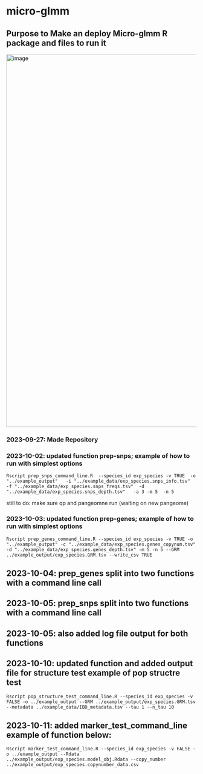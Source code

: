 # micro-glmm
## Purpose to Make an deploy Micro-glmm R package and files to run it
<img width="985" alt="image" src="https://github.com/miriam-goldman/micro-glmm/assets/46382670/7f1fde4b-7439-4c0c-a99d-bcba26fbe5f3">

### 2023-09-27: Made Repository
### 2023-10-02: updated function prep-snps; example of how to run with simplest options
```
Rscript prep_snps_command_line.R  --species_id exp_species -v TRUE  -o "../example_output"   -i "../example_data/exp_species.snps_info.tsv"   -f "../example_data/exp_species.snps_freqs.tsv"  -d "../example_data/exp_species.snps_depth.tsv"   -a 3 -m 5  -n 5   
 ```
 still to do: make sure qp and pangeomne run (waiting on new pangeome)
 
 ### 2023-10-03: updated function prep-genes; example of how to run with simplest options
```
Rscript prep_genes_command_line.R --species_id exp_species -v TRUE -o "../example_output" -c "../example_data/exp_species.genes_copynum.tsv" -d "../example_data/exp_species.genes_depth.tsv" -m 5 -n 5 --GRM ../example_output/exp_species.GRM.tsv --write_csv TRUE
 ```

## 2023-10-04: prep_genes split into two functions with a command line call
## 2023-10-05: prep_snps split into two functions with a command line call
## 2023-10-05: also added log file output for both functions
## 2023-10-10: updated function and added output file for structure test example of pop structre test 
```
Rscript pop_structure_test_command_line.R --species_id exp_species -v FALSE -o ../example_output --GRM ../example_output/exp_species.GRM.tsv --metadata ../example_data/IBD_metadata.tsv --tau 1 --n_tau 10

```

## 2023-10-11: added marker_test_command_line example of function below:
```
Rscript marker_test_command_line.R --species_id exp_species -v FALSE -o ../example_output --Rdata ../example_output/exp_species.model_obj.Rdata --copy_number ../example_output/exp_species.copynumber_data.csv

```
